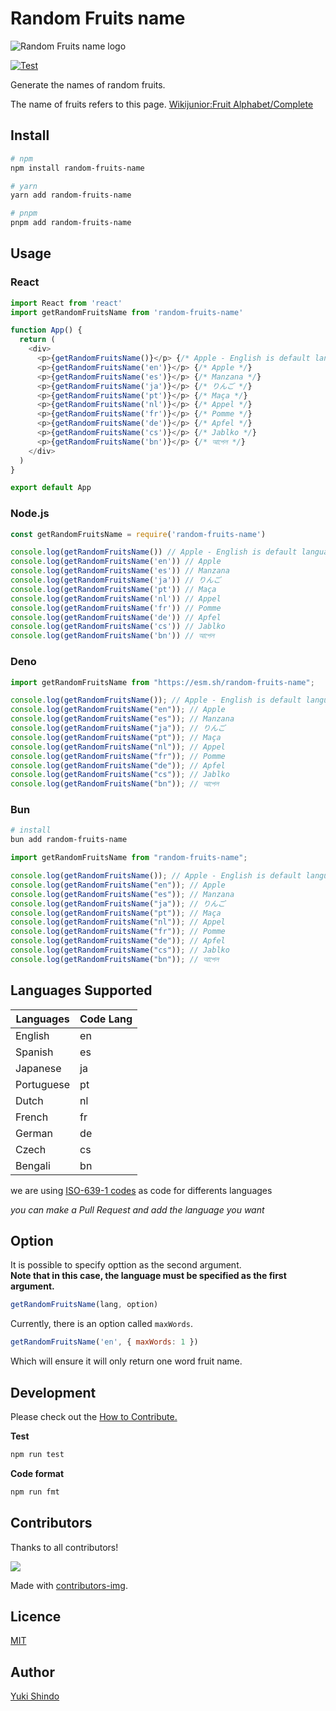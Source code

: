 # Random Fruits name

![Random Fruits name logo](./logo/project-logo.png)

[![Test](https://github.com/shinshin86/random-fruits-name.js/actions/workflows/test.yml/badge.svg)](https://github.com/shinshin86/random-fruits-name.js/actions/workflows/test.yml)

Generate the names of random fruits.

The name of fruits refers to this page.
[Wikijunior:Fruit Alphabet/Complete](https://en.wikibooks.org/wiki/Wikijunior:Fruit_Alphabet/Complete)

## Install

```bash
# npm
npm install random-fruits-name

# yarn
yarn add random-fruits-name

# pnpm
pnpm add random-fruits-name
```

## Usage

### React

```javascript
import React from 'react'
import getRandomFruitsName from 'random-fruits-name'

function App() {
  return (
    <div>
      <p>{getRandomFruitsName()}</p> {/* Apple - English is default language */}
      <p>{getRandomFruitsName('en')}</p> {/* Apple */}
      <p>{getRandomFruitsName('es')}</p> {/* Manzana */}
      <p>{getRandomFruitsName('ja')}</p> {/* りんご */}
      <p>{getRandomFruitsName('pt')}</p> {/* Maça */}
      <p>{getRandomFruitsName('nl')}</p> {/* Appel */}
      <p>{getRandomFruitsName('fr')}</p> {/* Pomme */}
      <p>{getRandomFruitsName('de')}</p> {/* Apfel */}
      <p>{getRandomFruitsName('cs')}</p> {/* Jablko */}
      <p>{getRandomFruitsName('bn')}</p> {/* আপেল */}
    </div>
  )
}

export default App
```

### Node.js

```javascript
const getRandomFruitsName = require('random-fruits-name')

console.log(getRandomFruitsName()) // Apple - English is default language
console.log(getRandomFruitsName('en')) // Apple
console.log(getRandomFruitsName('es')) // Manzana
console.log(getRandomFruitsName('ja')) // りんご
console.log(getRandomFruitsName('pt')) // Maça
console.log(getRandomFruitsName('nl')) // Appel
console.log(getRandomFruitsName('fr')) // Pomme
console.log(getRandomFruitsName('de')) // Apfel
console.log(getRandomFruitsName('cs')) // Jablko
console.log(getRandomFruitsName('bn')) // আপেল
```

### Deno

```typescript
import getRandomFruitsName from "https://esm.sh/random-fruits-name";

console.log(getRandomFruitsName()); // Apple - English is default language
console.log(getRandomFruitsName("en")); // Apple
console.log(getRandomFruitsName("es")); // Manzana
console.log(getRandomFruitsName("ja")); // りんご
console.log(getRandomFruitsName("pt")); // Maça
console.log(getRandomFruitsName("nl")); // Appel
console.log(getRandomFruitsName("fr")); // Pomme
console.log(getRandomFruitsName("de")); // Apfel
console.log(getRandomFruitsName("cs")); // Jablko
console.log(getRandomFruitsName("bn")); // আপেল
```

### Bun

```sh
# install
bun add random-fruits-name
```

```typescript
import getRandomFruitsName from "random-fruits-name";

console.log(getRandomFruitsName()); // Apple - English is default language
console.log(getRandomFruitsName("en")); // Apple
console.log(getRandomFruitsName("es")); // Manzana
console.log(getRandomFruitsName("ja")); // りんご
console.log(getRandomFruitsName("pt")); // Maça
console.log(getRandomFruitsName("nl")); // Appel
console.log(getRandomFruitsName("fr")); // Pomme
console.log(getRandomFruitsName("de")); // Apfel
console.log(getRandomFruitsName("cs")); // Jablko
console.log(getRandomFruitsName("bn")); // আপেল
```

## Languages Supported

| Languages  | Code Lang |
| ---------- | --------- |
| English    | en        |
| Spanish    | es        |
| Japanese   | ja        |
| Portuguese | pt        |
| Dutch      | nl        |
| French     | fr        |
| German     | de        |
| Czech      | cs        |
| Bengali    | bn        |

we are using [ISO-639-1 codes](https://en.wikipedia.org/wiki/List_of_ISO_639-1_codes) as code for differents languages

_you can make a Pull Request and add the language you want_

## Option

It is possible to specify opttion as the second argument.  
**Note that in this case, the language must be specified as the first argument.**

```javascript
getRandomFruitsName(lang, option)
```

Currently, there is an option called `maxWords`.

```javascript
getRandomFruitsName('en', { maxWords: 1 })
```

Which will ensure it will only return one word fruit name.

## Development

Please check out the [How to Contribute.](./CONTRIBUTING.md)

**Test**

```bash
npm run test
```

**Code format**

```bash
npm run fmt
```

## Contributors

Thanks to all contributors!

<a href="https://github.com/shinshin86/random-fruits-name.js/graphs/contributors">
  <img src="https://contrib.rocks/image?repo=shinshin86/random-fruits-name.js" />
</a>

Made with [contributors-img](https://contrib.rocks).

## Licence

[MIT](https://raw.githubusercontent.com/shinshin86/random-fruits-name.js/master/LICENSE)

## Author

[Yuki Shindo](https://shinshin86.com/en)
